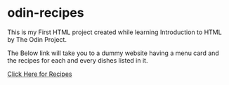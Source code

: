 # odin-recipes
<p>This is my First HTML project created while learning Introduction to HTML by The Odin Project.</p>
<p>The Below link will take you to a dummy website having a menu card and the recipes for each and every dishes listed in it.</p>
<a href="AmanPandya20.github.io/odin-recipes/">Click Here for Recipes</a>